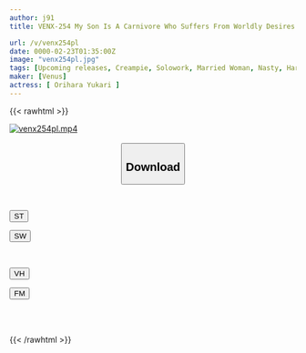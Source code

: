 ```yaml
---
author: j91
title: VENX-254 My Son Is A Carnivore Who Suffers From Worldly Desires. Yukari Orihara, A Mother Who Completely Falls Into Female Sex With Strangulation, Deep Masturbation, And Fixed Vibrator

url: /v/venx254pl
date: 0000-02-23T01:35:00Z
image: "venx254pl.jpg"
tags: [Upcoming releases, Creampie, Solowork, Married Woman, Nasty, Hardcore, Incest, Mature Woman	]
maker: [Venus]
actress: [ Orihara Yukari ]
---
```



{{< rawhtml >}}

<div class="video" data-videoid="pending_link.html">
    <a href="javascript:;">
        <img src="/v/venx254pl/venx254pl.jpg" width="WIDTH" height="HEIGHT" alt="venx254pl.mp4" loading="lazy">
    </a>
</div>

<script type="text/javascript" src="https://j91.asia/asset/on-demand-pend.js"></script>

<br>
  <link rel="stylesheet" href="https://j91.asia/asset/bs5.css">
  
  <center>
  <button class="btn btn-primary" type="button" data-bs-toggle="collapse" data-bs-target=".multi-collapse" aria-expanded="false" aria-controls="multiCollapseExample1 multiCollapseExample2"><h2>Download</h2></button></center>
</p>
<div class="row">
  <div class="col">
    <div class="collapse multi-collapse" id="multiCollapseExample1">
      <div class="card card-body">
	      	      <br>
<div class="buttons">  
<p><a href="https://j91.asia/pending_link.html" target="_blank"><button class="btn-hover color-3"><i class="fa fa-download"></i> ST</button></a></p>
<p><a href="https://j91.asia/pending_link.html" target="_blank"><button class="btn-hover color-2"><i class="fa fa-download"></i> SW</button></a></p></div>
    </div>
  </div>
</div>
  <div class="col">
    <div class="collapse multi-collapse" id="multiCollapseExample2">
      <div class="card card-body">
	      <br>
<div class="buttons">
<p><a href="https://j91.asia/pending_link.html"><button class="btn-hover color-9"><i class="fa fa-download"></i> VH</button></a></p>
<p><a href="https://j91.asia/pending_link.html"><button class="btn-hover color-8"><i class="fa fa-download"></i> FM</button></a></p></div>
<br><br>
      </div>
    </div>
  </div>
</div>

{{< /rawhtml >}}
